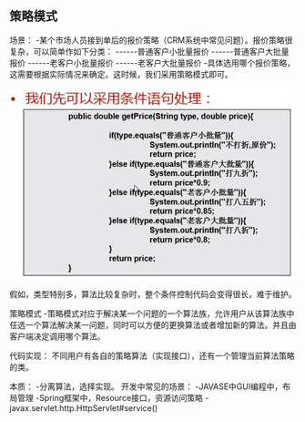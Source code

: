 ## 策略模式
场景：
-某个市场人员接到单后的报价策略（CRM系统中常见问题）。报价策略很复杂，可以简单作如下分类：
------普通客户小批量报价
------普通客户大批量报价
------老客户小批量报价
------老客户大批量报价
-具体选用哪个报价策略，这需要根据实际情况来确定。这时候，我们采用策略模式即可。

<img src="./pictures/Annotation 2019-12-08 202142.png"  div align=center />

假如，类型特别多，算法比较复杂时，整个条件控制代码会变得很长，难于维护。

策略模式
-策略模式对应于解决某一个问题的一个算法族，允许用户从该算法族中任选一个算法解决某一问题，同时可以方便的更换算法或者增加新的算法。并且由客户端决定调用哪个算法。

代码实现：
不同用户有各自的策略算法（实现接口），还有一个管理当前算法策略的类。

本质：
-分离算法，选择实现。
开发中常见的场景：
-JAVASE中GUI编程中，布局管理
-Spring框架中，Resource接口，资源访问策略
-javax.servlet.http.HttpServlet#service()